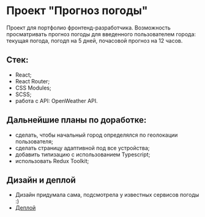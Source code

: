# Проект "Прогноз погоды"

Проект для портфолио фронтенд-разработчика.
Возможность просматривать прогноз погоды для введенного пользователем города: текущая погода, погодп на 5 дней, почасовой прогноз на 12 часов.

## Стек:

* React;
* React Router;
* CSS Modules;
* SCSS;
* работа с API: OpenWeather API.

## Дальнейшие планы по доработке:

* сделать, чтобы начальный город определялся по геолокации пользователя;
* сделать страницу адаптивной под все устройства;
* добавить типизацию с использованием Typescript;
* использовать Redux Toolkit;

## Дизайн и деплой
* Дизайн придумала сама, подсмотрела у известных сервисов погоды :)
* [Деплой](https://weather-app2.surge.sh/)